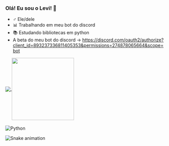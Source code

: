 ### Olá! Eu sou o Levi! 👋

- ♂️ Ele/dele
- 📊 Trabalhando em meu bot do discord
- 📚 Estudando bibliotecas em python
- A beta do meu bot do discord -> https://discord.com/oauth2/authorize?client_id=893237336811405353&permissions=274878065664&scope=bot

<a href="https://github.com/anuraghazra/github-readme-stats">
  <img align="center" src="https://github-readme-stats.vercel.app/api?username=spyvanilla&show_icons=true&theme=radical&count_private=true"/>
</a>

<a href="https://github.com/anuraghazra/convoychat">
  <img height="195em" align="center" src="https://github-readme-stats.vercel.app/api/top-langs/?username=spyvanilla&show_icons=true&theme=radical&count_private=true"/>
</a>

<div style="display: inline_block"><br>
  <img align="center" alt="Python" src="https://img.shields.io/badge/Python-3776AB?style=for-the-badge&logo=python&logoColor=white">
</div>

![Snake animation](https://github.com/spyvanilla/spyvanilla/blob/output/github-contribution-grid-snake.svg)

